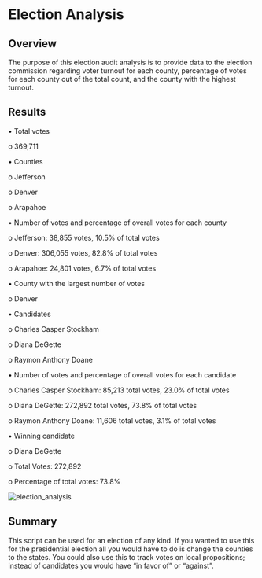 # Election Analysis
## Overview
The purpose of this election audit analysis is to provide data to the election commission regarding voter turnout for each county, percentage of votes for each county out of the total count, and the county with the highest turnout.
## Results
•	Total votes

o	369,711

•	Counties

o	Jefferson

o	Denver

o	Arapahoe

•	Number of votes and percentage of overall votes for each county

o	Jefferson: 38,855 votes, 10.5% of total votes

o	Denver: 306,055 votes, 82.8% of total votes

o	Arapahoe: 24,801 votes, 6.7% of total votes

•	County with the largest number of votes

o	Denver

•	Candidates

o	Charles Casper Stockham

o	Diana DeGette

o	Raymon Anthony Doane

•	Number of votes and percentage of overall votes for each candidate

o	Charles Casper Stockham: 85,213 total votes, 23.0% of total votes

o	Diana DeGette: 272,892 total votes, 73.8% of total votes

o	Raymon Anthony Doane: 11,606 total votes, 3.1% of total votes

•	Winning candidate

o	Diana DeGette

o	Total Votes: 272,892

o	Percentage of total votes: 73.8%

![election_analysis](analysis/election_analysis.png)

## Summary
This script can be used for an election of any kind. If you wanted to use this for the presidential election all you would have to do is change the counties to the states. You could also use this to track votes on local propositions; instead of candidates you would have “in favor of” or “against”.

